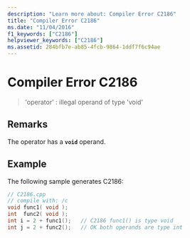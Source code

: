 ```yaml
---
description: "Learn more about: Compiler Error C2186"
title: "Compiler Error C2186"
ms.date: "11/04/2016"
f1_keywords: ["C2186"]
helpviewer_keywords: ["C2186"]
ms.assetid: 284bfb7e-ab85-4fcb-9864-1ddf7f6c94ae
---
```

# Compiler Error C2186

> 'operator' : illegal operand of type 'void'

## Remarks

The operator has a **`void`** operand.

## Example

The following sample generates C2186:

```cpp
// C2186.cpp
// compile with: /c
void func1( void );
int  func2( void );
int i = 2 + func1();   // C2186 func1() is type void
int j = 2 + func2();   // OK both operands are type int
```
